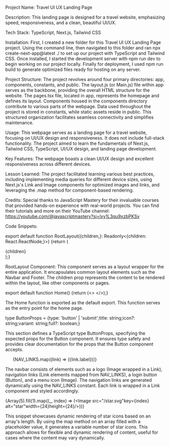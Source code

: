 Project Name: Travel UI UX Landing Page

Description: This landing page is designed for a travel website, emphasizing speed, responsiveness, and a clean, beautiful UI/UX.

Tech Stack: TypeScript, Next.js, Tailwind CSS

Installation: First, I created a new folder for this Travel UI UX Landing Page project. Using the command line, then navigated to this folder and ran npx create-next-app@latest ./ to set up our project with TypeScript and Tailwind CSS. Once installed, I started the development server with npm run dev to begin working on our project locally. Finally for deployment, I used npm run build to generate optimized files ready for hosting on any server.

Project Structure: The project revolves around four primary directories: app, components, constants, and public. The layout.js (or Main.js) file within app serves as the backbone, providing the overall HTML structure for the website. The pages.tsx file, located in app, represents the homepage and defines its layout. Components housed in the components directory contribute to various parts of the webpage. Data used throughout the project is stored in constants, while static assets reside in public. This structured organization facilitates seamless connectivity and simplifies maintenance.

Usage: This webpage serves as a landing page for a travel website, focusing on UI/UX design and responsiveness. It does not include full-stack functionality. The project aimed to learn the fundamentals of Next.js, Tailwind CSS, TypeScript, UI/UX design, and landing page development.

Key Features: The webpage boasts a clean UI/UX design and excellent responsiveness across different devices.

Lesson Learned: The project facilitated learning various best practices, including implementing media queries for different device sizes, using Next.js's Link and Image components for optimized images and links, and leveraging the .map method for component-based rendering.

Credits: Special thanks to JavaScript Mastery for their invaluable courses that provided hands-on experience with real-world projects. You can find their tutorials and more on their YouTube channel: https://youtube.com/@javascriptmastery?si=lxy1L3qu9xzbPKSv

Code Snippets:

export default function RootLayout({children,}: Readonly<{children: React.ReactNode;}>) {return (<html lang="en"><body><Navbar /><main className="relative overflow-hidden">{children}</main><Footer /></body></html>);}

RootLayout Component: This component serves as a layout wrapper for the entire application. It encapsulates common layout elements such as the Navbar and Footer. The children prop represents the content to be rendered within the layout, like other components or pages.

export default function Home() {return (<><Hero /><Camp /> <Guide /><Features /><GetApp /></>);}

The Home function is exported as the default export. This function serves as the entry point for the home page.

type ButtonProps = {type: 'button' | 'submit';title: string;icon?: string;variant: string;full?: boolean;}

This section defines a TypeScript type ButtonProps, specifying the expected props for the Button component. It ensures type safety and provides clear documentation for the props that the Button component accepts.

<ul className="hidden h-full gap-12 lg:flex">{NAV_LINKS.map((link) => (<Link href={link.href} key={link.key}className="regular-16 text-gray-50 flexCenter cursor-pointer pb-1.5 transition-all hover:font-bold">{link.label}</Link>))}</ul>

The navbar consists of elements such as a logo (Image wrapped in a Link), navigation links (Link elements mapped from NAV_LINKS), a login button (Button), and a menu icon (Image). The navigation links are generated dynamically using the NAV_LINKS constant. Each link is wrapped in a Link component and styled accordingly.

{Array(5).fill(1).map((_, index) => (<Image src="/star.svg"key={index} alt="star"width={24}height={24}/>))}

This snippet showcases dynamic rendering of star icons based on an array's length. By using the map method on an array filled with a placeholder value, it generates a variable number of star icons. This approach allows for flexible and dynamic rendering of content, useful for cases where the content may vary dynamically.
